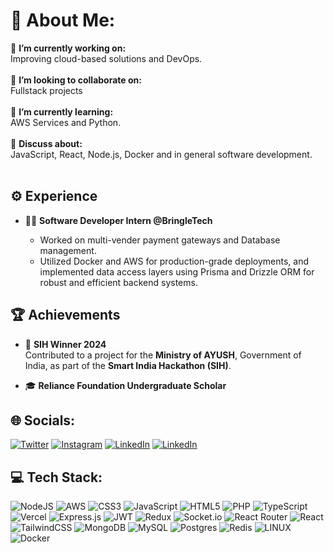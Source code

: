 # 💫 About Me:
🔭 **I’m currently working on:**  <br>Improving cloud-based solutions and DevOps.<br><br>👯 **I’m looking to collaborate on:**  <br>Fullstack projects<br><br>🌱 **I’m currently learning:**  <br>AWS Services and Python.<br><br>💬 **Discuss about:**  <br>JavaScript, React, Node.js, Docker and in general software development.<br><br>

## ⚙️ **Experience**

- 🧑‍💻 **Software Developer Intern @BringleTech**
  
  - Worked on multi-vender payment gateways and Database management.
  - Utilized Docker and AWS for production-grade deployments, and implemented data access layers using
     Prisma and Drizzle ORM for robust and efficient backend systems.

## 🏆 **Achievements**
- 🏅 **SIH Winner 2024**  
   Contributed to a project for the **Ministry of AYUSH**, Government of India, as part of the **Smart India Hackathon (SIH)**.  

- 🎓 **Reliance Foundation Undergraduate Scholar**  

## 🌐 Socials:
[![Twitter](https://img.shields.io/badge/Twitter-%231DA1F2.svg?logo=Twitter&logoColor=white)](https://x.com/sania_singla) [![Instagram](https://img.shields.io/badge/Instagram-%23E4405F.svg?logo=Instagram&logoColor=white)](https://www.instagram.com/sania__singla/) [![LinkedIn](https://img.shields.io/badge/LinkedIn-%230077B5.svg?logo=linkedin&logoColor=white)](https://www.linkedin.com/in/sania-singla/) [![LinkedIn](https://img.shields.io/badge/Discord-%230077B5.svg?logo=discord&logoColor=white)](https://discord.com/channels/@sania_singla)

## 💻 Tech Stack:
![NodeJS](https://img.shields.io/badge/node.js-6DA55F?style=for-the-badge&logo=node.js&logoColor=white) ![AWS](https://img.shields.io/badge/AWS-%23FF9900.svg?style=for-the-badge&logo=amazon-aws&logoColor=white) ![CSS3](https://img.shields.io/badge/css3-%231572B6.svg?style=for-the-badge&logo=css3&logoColor=white) ![JavaScript](https://img.shields.io/badge/javascript-%23323330.svg?style=for-the-badge&logo=javascript&logoColor=%23F7DF1E) ![HTML5](https://img.shields.io/badge/html5-%23E34F26.svg?style=for-the-badge&logo=html5&logoColor=white) ![PHP](https://img.shields.io/badge/php-%23777BB4.svg?style=for-the-badge&logo=php&logoColor=white) ![TypeScript](https://img.shields.io/badge/typescript-%23007ACC.svg?style=for-the-badge&logo=typescript&logoColor=white) ![Vercel](https://img.shields.io/badge/vercel-%23000000.svg?style=for-the-badge&logo=vercel&logoColor=white) ![Express.js](https://img.shields.io/badge/express.js-%23404d59.svg?style=for-the-badge&logo=express&logoColor=%2361DAFB) ![JWT](https://img.shields.io/badge/JWT-black?style=for-the-badge&logo=JSON%20web%20tokens) ![Redux](https://img.shields.io/badge/redux-%23593d88.svg?style=for-the-badge&logo=redux&logoColor=white) ![Socket.io](https://img.shields.io/badge/Socket.io-black?style=for-the-badge&logo=socket.io&badgeColor=010101) ![React Router](https://img.shields.io/badge/React_Router-CA4245?style=for-the-badge&logo=react-router&logoColor=white) ![React](https://img.shields.io/badge/react-%2320232a.svg?style=for-the-badge&logo=react&logoColor=%2361DAFB) ![TailwindCSS](https://img.shields.io/badge/tailwindcss-%2338B2AC.svg?style=for-the-badge&logo=tailwind-css&logoColor=white) ![MongoDB](https://img.shields.io/badge/MongoDB-%234ea94b.svg?style=for-the-badge&logo=mongodb&logoColor=white) ![MySQL](https://img.shields.io/badge/mysql-%2300f.svg?style=for-the-badge&logo=mysql&logoColor=white) ![Postgres](https://img.shields.io/badge/postgres-%23316192.svg?style=for-the-badge&logo=postgresql&logoColor=white) ![Redis](https://img.shields.io/badge/redis-%23DD0031.svg?style=for-the-badge&logo=redis&logoColor=white) ![LINUX](https://img.shields.io/badge/Linux-FCC624?style=for-the-badge&logo=linux&logoColor=black) ![Docker](https://img.shields.io/badge/docker-%230db7ed.svg?style=for-the-badge&logo=docker&logoColor=white) 
